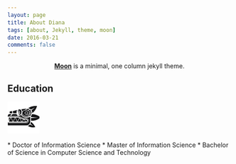 ```yaml
---
layout: page
title: About Diana
tags: [about, Jekyll, theme, moon]
date: 2016-03-21
comments: false
---
```

    
<center><a href="http://taylantatli.github.io/Moon"><b>Moon</b></a> is a minimal, one column jekyll theme.</center>

## Education
![](/assets/img/favicons/bw-head-72x72.png)

<figure class="half">
	<a href="https://dianags.github.io/assets/img/favicons/bw-head-72x72.png"></a>
</figure>
* Doctor of Information Science
* Master of Information Science
* Bachelor of Science in Computer Science and Technology
